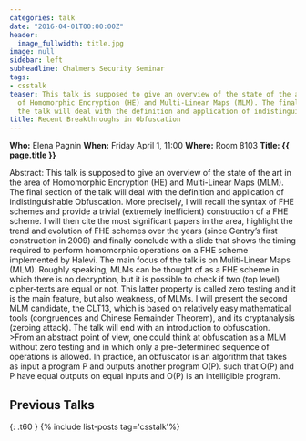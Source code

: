 ```yaml
---
categories: talk
date: "2016-04-01T00:00:00Z"
header:
  image_fullwidth: title.jpg
image: null
sidebar: left
subheadline: Chalmers Security Seminar
tags:
- csstalk
teaser: This talk is supposed to give an overview of the state of the art in the area
  of Homomorphic Encryption (HE) and Multi-Linear Maps (MLM). The final section of
  the talk will deal with the definition and application of indistinguishable Obfuscation.
title: Recent Breakthroughs in Obfuscation
---
```

**Who:** Elena Pagnin
**When:** Friday April 1, 11:00
**Where:** Room 8103
**Title: {{ page.title }}**

Abstract:
This talk is supposed to give an overview of the state of the art in the area of Homomorphic Encryption (HE) and Multi-Linear Maps (MLM). The final section of the talk will deal with the definition and application of indistinguishable Obfuscation.
More precisely, I will recall the syntax of FHE schemes and provide a trivial (extremely inefficient) construction of a FHE scheme. I will then cite the most significant papers in the area, highlight the trend and evolution of FHE schemes over the years (since Gentry’s first construction in 2009) and finally conclude with a slide that shows the timing required to perform homomorphic operations on a FHE scheme implemented by Halevi.
The main focus of the talk is on Muliti-Linear Maps (MLM). Roughly speaking, MLMs can be thought of as a FHE scheme in which there is no decryption, but it is possible to check if two (top level) cipher-texts are equal or not. This latter property is called zero testing and it is the main feature, but also weakness, of MLMs. I will present the second MLM candidate, the CLT13, which is based on relatively easy mathematical tools (congruences and Chinese Remainder Theorem), and its cryptanalysis (zeroing attack).
The talk will end with an introduction to obfuscation. >From an abstract point of view, one could think at obfuscation as a MLM without zero testing and in which only a pre-determined sequence of operations is allowed. In practice, an obfuscator is an algorithm that takes as input a program P and outputs another program O(P). such that O(P) and P have equal outputs on equal inputs and O(P) is an intelligible program. 

## Previous Talks
{: .t60 }
{% include list-posts tag='csstalk'%}

